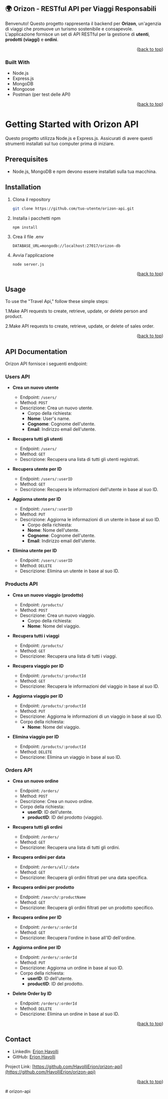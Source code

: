## 🌍 Orizon - RESTful API per Viaggi Responsabili

Benvenuto! Questo progetto rappresenta il backend per **Orizon**, un'agenzia di viaggi che promuove un turismo sostenibile e consapevole. L'applicazione fornisce un set di API RESTful per la gestione di **utenti**, **prodotti (viaggi)** e **ordini**.

<p align="right">(<a href="#readme-top">back to top</a>)</p>

### Built With

- Node.js
- Express.js
- MongoDB
- Mongoose
- Postman (per test delle API)

<p align="right">(<a href="#readme-top">back to top</a>)</p>

# Getting Started with Orizon API

Questo progetto utilizza Node.js e Express.js. Assicurati di avere questi strumenti installati sul tuo computer prima di iniziare.

## Prerequisites

- Node.js, MongoDB e npm devono essere installati sulla tua macchina.

## Installation

1. Clona il repository

   ```sh
   git clone https://github.com/tuo-utente/orizon-api.git

2. Installa i pacchetti npm

   ```
   npm install
   ```

3. Crea il file .env

   ```
   DATABASE_URL=mongodb://localhost:27017/orizon-db

   ```

4. Avvia l'applicazione
   ```
   node server.js
   ```
      <p align="right">(<a href="#readme-top">back to top</a>)</p>


## Usage

To use the "Travel Api," follow these simple steps:

1.Make API requests to create, retrieve, update, or delete person and product.

2.Make API requests to create, retrieve, update, or delete of sales order.

<p align="right">(<a href="#readme-top">back to top</a>)</p>


## API Documentation

Orizon API fornisce i seguenti endpoint:

### Users API
- **Crea un nuovo utente**

  - Endpoint: `/users/`
  - Method: `POST`
  - Descrizione: Crea un nuovo utente.
    - Corpo della richiesta:
    - **Nome**: User's name.
    - **Cognome**: Cognome dell'utente.
    - **Email**:  Indirizzo email dell'utente.

- **Recupera tutti gli utenti**

  - Endpoint: `/users/`
  - Method: `GET`
  - Descrizione: Recupera una lista di tutti gli utenti registrati.

- **Recupera utente per ID**

  - Endpoint: `/users/:userID`
  - Method: `GET`
  - Descrizione: Recupera le informazioni dell'utente in base al suo ID.

- **Aggiorna utente per ID**

  - Endpoint: `/users/:userID`
  - Method: `PUT`
  - Descrizione: Aggiorna le informazioni di un utente in base al suo ID.
    - Corpo della richiesta:
    - **Nome**: Nome dell'utente.
    - **Cognome**: Cognome dell'utente.
    - **Email**: Indirizzo email dell'utente.

- **Elimina utente per ID**
  - Endpoint: `/users/:userID`
  - Method: `DELETE`
  - Descrizione: Elimina un utente in base al suo ID.

### Products API

- **Crea un nuovo viaggio (prodotto)**

  - Endpoint: `/products/`
  - Method: `POST`
  - Descrizione: Crea un nuovo viaggio.
    - Corpo della richiesta:
    - **Nome**: Nome del viaggio.

- **Recupera tutti i viaggi**

  - Endpoint: `/products/`
  - Method: `GET`
  - Descrizione: Recupera una lista di tutti i viaggi.

- **Recupera viaggio per ID**

  - Endpoint: `/products/:productId`
  - Method: `GET`
  - Descrizione: Recupera le informazioni del viaggio in base al suo ID.

- **Aggiorna viaggio per ID**

  - Endpoint: `/products/:productId`
  - Method: `PUT`
  - Descrizione: Aggiorna le informazioni di un viaggio in base al suo ID.
  - Corpo della richiesta:
    - **Nome**: Nome del viaggio.

- **Elimina viaggio per ID**
  - Endpoint: `/products/:productId`
  - Method: `DELETE`
  - Descrizione: Elimina un viaggio in base al suo ID.

### Orders API

- **Crea un nuovo ordine**

  - Endpoint: `/orders/`
  - Method: `POST`
  - Descrizione: Crea un nuovo ordine.
  - Corpo della richiesta:
    - **userID**: ID dell'utente.
    - **productID**: ID del prodotto (viaggio).

- **Recupera tutti gli ordini**

  - Endpoint: `/orders/`
  - Method: `GET`
  - Descrizione: Recupera una lista di tutti gli ordini.

- **Recupera ordini per data**

  - Endpoint: `/orders/all/:date`
  - Method: `GET`
  - Descrizione: Recupera gli ordini filtrati per una data specifica.

- **Recupera ordini per prodotto**

  - Endpoint: `/search/:productName`
  - Method: `GET`
  - Descrizione: Recupera gli ordini filtrati per un prodotto specifico.

- **Recupera ordine per ID**

  - Endpoint: `/orders/:orderId`
  - Method: `GET`
  - Descrizione: Recupera l'ordine in base all'ID dell'ordine.

- **Aggiorna ordine per ID**

  - Endpoint: `/orders/:orderId`
  - Method: `PUT`
  - Descrizione: Aggiorna un ordine in base al suo ID.
  - Corpo della richiesta:
    - **userID**: ID dell'utente.
    - **productID**:  ID del prodotto.

- **Delete Order by ID**
  - Endpoint: `/orders/:orderId`
  - Method: `DELETE`
  - Descrizione: Elimina un ordine in base al suo ID.

<p align="right">(<a href="#readme-top">back to top</a>)</p>


## Contact

- LinkedIn: [Erjon Havolli](https://www.linkedin.com/in/erjon-havolli/)
- GitHub: [Erjon Havolli](https://github.com/HavolliErjon)

Project Link: [https://github.com/HavolliErjon/orizon-api](https://github.com/HavolliErjon/orizon-api)   

<p align="right">(<a href="#readme-top">back to top</a>)</p>
#   o r i z o n - a p i 
 
 
